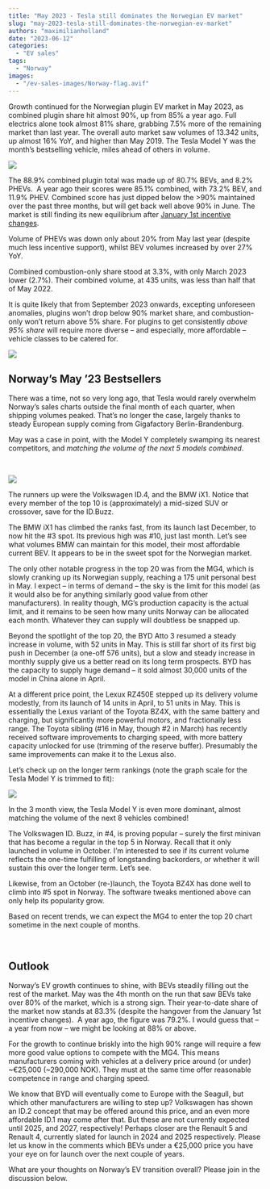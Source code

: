 ```yaml
---
title: "May 2023 - Tesla still dominates the Norwegian EV market"
slug: "may-2023-tesla-still-dominates-the-norwegian-ev-market"
authors: "maximilianholland"
date: "2023-06-12"
categories:
  - "EV sales"
tags:
  - "Norway"
images:
  - "/ev-sales-images/Norway-flag.avif"
---
```


Growth continued for the Norwegian plugin EV market in May 2023, as combined plugin share hit almost 90%, up from 85% a year ago. Full electrics alone took almost 81% share, grabbing 7.5% more of the remaining market than last year. The overall auto market saw volumes of 13.342 units, up almost 16% YoY, and higher than May 2019. The Tesla Model Y was the month’s bestselling vehicle, miles ahead of others in volume.

![](ev-sales-images/2023-05-Norway-Passenger-Auto-Registrations.avif)

The 88.9% combined plugin total was made up of 80.7% BEVs, and 8.2% PHEVs.  A year ago their scores were 85.1% combined, with 73.2% BEV, and 11.9% PHEV. Combined score has just dipped below the >90% maintained over the past three months, but will get back well above 90% in June. The market is still finding its new equilibrium after [January 1st incentive changes](/2023/01/05/december-2022-ev-sales-in-norway-explode-ahead-of-policy-changes/).

Volume of PHEVs was down only about 20% from May last year (despite much less incentive support), whilst BEV volumes increased by over 27% YoY.

Combined combustion-only share stood at 3.3%, with only March 2023 lower (2.7%). Their combined volume, at 435 units, was less than half that of May 2022.

It is quite likely that from September 2023 onwards, excepting unforeseen anomalies, plugins won’t drop below 90% market share, and combustion-only won’t return above 5% share. For plugins to get consistently _above 95% share_ will require more diverse – and especially, more affordable – vehicle classes to be catered for.

![](ev-sales-images/2023-05-Norway-Monthly-Powertrain-Market-Share.avif)

## Norway’s May ’23 Bestsellers

There was a time, not so very long ago, that Tesla would rarely overwhelm Norway’s sales charts outside the final month of each quarter, when shipping volumes peaked. That’s no longer the case, largely thanks to steady European supply coming from Gigafactory Berlin-Brandenburg.

May was a case in point, with the Model Y completely swamping its nearest competitors, and _matching the volume of the next 5 models combined_.

 

![](ev-sales-images/2023-05-Norway-BEVs.avif)

The runners up were the Volkswagen ID.4, and the BMW iX1. Notice that every member of the top 10 is (approximately) a mid-sized SUV or crossover, save for the ID.Buzz.

The BMW iX1 has climbed the ranks fast, from its launch last December, to now hit the #3 spot. Its previous high was #10, just last month. Let’s see what volumes BMW can maintain for this model, their most affordable current BEV. It appears to be in the sweet spot for the Norwegian market.

The only other notable progress in the top 20 was from the MG4, which is slowly cranking up its Norwegian supply, reaching a 175 unit personal best in May. I expect – in terms of demand – the sky is the limit for this model (as it would also be for anything similarly good value from other manufacturers). In reality though, MG’s production capacity is the actual limit, and it remains to be seen how many units Norway can be allocated each month. Whatever they can supply will doubtless be snapped up.

Beyond the spotlight of the top 20, the BYD Atto 3 resumed a steady increase in volume, with 52 units in May. This is still far short of its first big push in December (a one-off 576 units), but a slow and steady increase in monthly supply give us a better read on its long term prospects. BYD has the capacity to supply huge demand – it sold almost 30,000 units of the model in China alone in April.

At a different price point, the Lexux RZ450E stepped up its delivery volume modestly, from its launch of 14 units in April, to 51 units in May. This is essentially the Lexus variant of the Toyota BZ4X, with the same battery and charging, but significantly more powerful motors, and fractionally less range. The Toyota sibling (#16 in May, though #2 in March) has recently received software improvements to charging speed, with more battery capacity unlocked for use (trimming of the reserve buffer). Presumably the same improvements can make it to the Lexus also.

Let’s check up on the longer term rankings (note the graph scale for the Tesla Model Y is trimmed to fit):

![](ev-sales-images/2023-05-Norway-BEVs-Trailing-Qtr.avif)

In the 3 month view, the Tesla Model Y is even more dominant, almost matching the volume of the next 8 vehicles combined!

The Volkswagen ID. Buzz, in #4, is proving popular – surely the first minivan that has become a regular in the top 5 in Norway. Recall that it only launched in volume in October. I’m interested to see if its current volume reflects the one-time fulfilling of longstanding backorders, or whether it will sustain this over the longer term. Let’s see.

Likewise, from an October (re-)launch, the Toyota BZ4X has done well to climb into #5 spot in Norway. The software tweaks mentioned above can only help its popularity grow.

Based on recent trends, we can expect the MG4 to enter the top 20 chart sometime in the next couple of months.

 

## Outlook

Norway’s EV growth continues to shine, with BEVs steadily filling out the rest of the market. May was the 4th month on the run that saw BEVs take over 80% of the market, which is a strong sign. Their year-to-date share of the market now stands at 83.3% (despite the hangover from the January 1st incentive changes).  A year ago, the figure was 79.2%. I would guess that – a year from now – we might be looking at 88% or above.

For the growth to continue briskly into the high 90% range will require a few more good value options to compete with the MG4. This means manufacturers coming with vehicles at a delivery price around (or under) ~€25,000 (~290,000 NOK). They must at the same time offer reasonable competence in range and charging speed.

We know that BYD will eventually come to Europe with the Seagull, but which other manufacturers are willing to step up? Volkswagen has shown an ID.2 concept that may be offered around this price, and an even more affordable ID.1 may come after that. But these are not currently expected until 2025, and 2027, respectively! Perhaps closer are the Renault 5 and Renault 4, currently slated for launch in 2024 and 2025 respectively. Please let us know in the comments which BEVs under a €25,000 price you have your eye on for launch over the next couple of years.

What are your thoughts on Norway’s EV transition overall? Please join in the discussion below.
